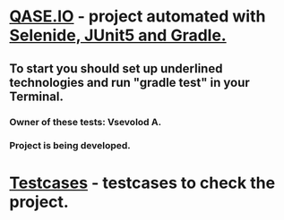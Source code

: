 #  [QASE.IO](https://app.qase.io/) - project automated with <u>Selenide, JUnit5 and Gradle.</u>
## To start you should set up underlined technologies and run "gradle test" in your Terminal.
### Owner of these tests: Vsevolod A.
### Project is being developed.
# [Testcases](https://github.com/Usevalad-eng/Qaseio/blob/main/testCases.md/) - testcases to check the project.
